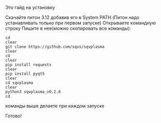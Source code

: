    Это гайд на установку


  Скачайте питон 3.12 добавив его в System PATH
(Питон надо устанавливать только при первом запуске)
  Открываете командную строку
 Пишите в нее(можно скопировать все команды):

    cd
    clear
    git clone https://github.com/sqvs/sqvplasma
    clear
    cd
    clear
    pip install requests
    clear
    pip install pyqt5
    clear
    cd sqvplasma
    clear
    python3 sqvplasma_v0.2.6
    cd
    
   команды выше делаете при каждом запуске

Готово!
